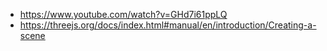 
* <https://www.youtube.com/watch?v=GHd7i61ppLQ>
* <https://threejs.org/docs/index.html#manual/en/introduction/Creating-a-scene>
